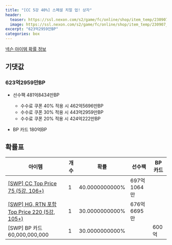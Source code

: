 ```yaml
---
title: "[CC 5강 40%] 스페셜 치얼 업! 상자"
header:
  teaser: https://ssl.nexon.com/s2/game/fc/online/shop/item_temp/230907_special_b9244v59dhjj15/201704226_s.png
  image: https://ssl.nexon.com/s2/game/fc/online/shop/item_temp/230907_special_b9244v59dhjj15/201704226_s.png
excerpt: "623억2959만BP"
categories: box
---
```

[넥슨 아이템 확률 정보](http://iteminfo.nexon.com/probability/fco?sn=7472)

## 기댓값
### 623억2959만BP
- 선수팩 481억8434만BP
  - 수수료 쿠폰 40% 적용 시 462억5696만BP
  - 수수료 쿠폰 30% 적용 시 443억2959만BP
  - 수수료 쿠폰 20% 적용 시 424억222만BP

- BP 카드 180억BP

## 확률표

|아이템|개수|확률|선수팩|BP 카드|
|---|---|---|---|---|
|[[SWP] CC Top Price 75 (5강, 106+)](/player/7445)|1|40.0000000000%|697억1064만||
|[[SWP] HG, RTN 포함 Top Price 220 (5강, 105+)](/player/7446)|1|30.0000000000%|676억6695만||
|[SWP] BP 카드 60,000,000,000|1|30.0000000000%||600억|
